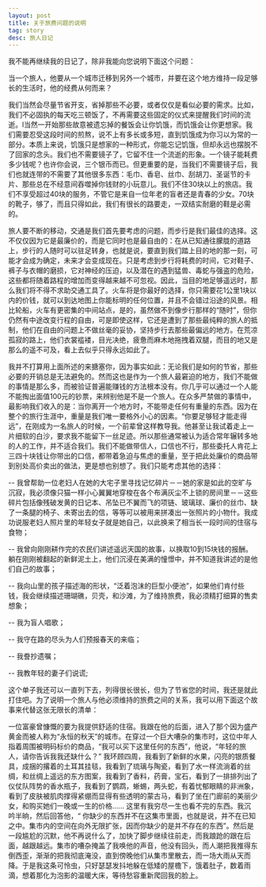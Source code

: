```yaml
---
layout: post
title: 关于旅费问题的说明
tag: story
desc: 旅人日记
---
```

我不能再继续我的日记了，除非我能向您说明下面这个问题：

当一个旅人，他要从一个城市迁移到另外一个城市，并要在这个地方维持一段足够长的生活时，他的经费从何而来？

我们当然会尽量节省开支，省掉那些不必要，或者仅仅是看似必要的需求。比如，我们不必固执的每天吃三顿饭了，不再需要这些固定的仪式来提醒我们时间的流逝。l当然一开始那些故意被遗忘掉的餐饭会让你饥饿，而饥饿会让你更想家。我们需要忍受这段时间的煎熬，说不上有多长或多短，直到饥饿成为你习以为常的一部分。本质上来说，饥饿只是想家的一种形式，你能忘记饥饿，但却永远也摆脱不了回家的念头。我们也不需要镜子了，它留不住一个流逝的形象。一个镜子能耗费多少钱呢？也许你会说，三个银币而已。但更重要的是，当我们不需要镜子后，我们也就连带的不需要了其他很多东西：毛巾、香皂、丝巾、刮胡刀、圣诞节的卡片、那些总在不经意间吞噬掉你钱财的小玩意儿。我们不住30块以上的旅店。我们不享受超过40块的服务，不管它是来自一位年老的盲者还是青春的少女。70块的靴子，够了，而且只得如此，我们有很长的路要走，一双结实耐磨的鞋是必需的。

旅人要不断的移动，交通是我们首先要考虑的问题，而步行是我们最佳的选择。这不仅仅因为它是最廉价的，而是它同时也是最自由的：在从已知通往朦胧的道路上，步行的人随时可以驻足转身，也就是说，要直到我们踏上目的地的那一刻，可能才会成为确定，未来才会变成现在。只是考虑到步行将耗费的时间，它对鞋子、裤子与衣帽的磨损，它对神经的压迫，以及潜在的遇到猛兽、毒蛇与强盗的危险，这些都将随着路程的增加而变得越来越不可忽视。因此，当目的地足够遥远时，那么我们将不得不求助交通工具了。火车将是你最好的选择，你只需要花1公里1块以内的价钱，就可以到达地图上你能标明的任何位置，并且不会错过沿途的风景。相比轮船，火车有更密集的中间站点，是的，虽然做不到像步行那样的“随时”，但你仍然有中途改变行程的自由，可是即使这样，它还是遭到了那些最纯粹的旅人的抵制，他们在自由的问题上不做丝毫的妥协，坚持步行去那些最偏远的地方。在荒凉孤寂的路上，他们衣裳褴褛，目光决绝，疲惫而麻木地拖拽着双腿，而目的地又是那么的遥不可及，看上去似乎只得永远如此了。

我并不打算用上面所述的来搪塞你，因为事实如此：无论我们是如何的节省，那些必要的开销总是无法避免的。然而这也是作为一个旅人最窘迫的地方，我们不能做的事情是那么多，而被验证普遍能赚钱的方法根本没有。你几乎可以通过一个人能不能掏出面值100元的钞票，来辨别他是不是一个旅人。在众多严禁做的事情中，最影响我们收入的是：当你离开一个地方时，不能带走任何有重量的东西。因为在整个的旅行生涯中，重量是我们唯一要格外小心的因素。“你要足够轻才能走得远”，在刚成为一名旅人的时候，一个前辈曾这样教导我。他甚至让我试着走上一片细软的白沙，要求我不能留下一丝足迹。所以那些通常被认为适合常年辗转多地的人的工作，并不适合我们。我们不能做带信人，口信也不行，那些委托人肯花上三四十块钱让你带出的口信，都带着急迫与焦虑的重量，至于把此处廉价的商品带到别处高价卖出的做法，更是想也别想了。我们只能考虑其他的选择：

-- 我曾帮助一位老妇人在她的大宅子里寻找记忆碎片－－她的家是如此的空旷与沉寂，我必须像只猫一样小心翼翼地穿梭在各个布满灰尘不上锁的房间里－－这些碎片包括像残破发黄的日记本、吊坠已不翼而飞的项链、玻璃球、廉价的丝巾、缺了一条腿的椅子、未寄出去的信，等等可以被用来拼凑出一张照片的小物什。我成功说服老妇人照片里的年轻女子就是她自己，以此换来了相当长一段时间的住宿与食物；

-- 我曾向刚刚耕作完的农民们讲述遥远天国的故事，以换取10到15块钱的报酬。躺在刚刚被翻起的新鲜泥土上，他们沉浸在美满的憧憬中，并不知道我讲述的是他们自己的故事；

-- 我向山里的孩子描述海的形状，“泛着泡沫的巨型小便池”，如果他们肯付些钱，我会继续描述珊瑚礁，贝壳，和沙滩，为了维持旅费，我必须精打细算的售卖想象；

-- 我为盲人唱歌；

-- 我守在路的尽头为人们预报春天的来临；

-- 我誊抄遗嘱；

-- 我教年轻的妻子们说谎;

这个单子我还可以一直列下去，列得很长很长，但为了节省您的时间，我还是就此打住吧。为了说明一个旅人与他必须维持的旅费之间的关系，我可以用下面这个故事来代替这张无限长的清单：

一位富豪曾慷慨的要为我提供舒适的住宿。我跟在他的后面，进入了那个因为盛产黄金而被人称为“永恒的秋天”的城市。在穿过一个巨大嘈杂的集市时，这位中年人指着周围被明码标价的商品，“我可以买下这里任何的东西”，他说，“年轻的旅人，请你告诉我我还缺什么？”  我环顾四周，我看到了新鲜的水果，闪亮的银质餐具，成捆的撂着的土耳其挂毯，我看到了琉璃与陶瓷，看到了水一样流淌着的丝绸，和丝绸上遥远的东方图案，我看到了香料，药膏，宝石，看到了一排排列出了仪仗队阵势的香水瓶子，我看到了鹦鹉，蜥蜴，两头蛇，有着忧郁眼睛的非洲象，看到了皮肤被肌肉撑得紧绷而显得有些透明的蒙古马，看到了坐在门廊前的美丽少女，和购买她们一晚或一生的价格...... 这里有我穷尽一生也看不完的东西。我沉吟半晌，然后回答他，“ 你缺少的东西并不在这集市里面，也就是说，并不在已知之中。集市内的空间在向外无限扩张，因而你缺少的是并不存在的东西”。然后是一段尴尬的沉默，他不再说什么了，加快了脚步继续往前走，而我踉跄的跟在后面，越跟越远。集市的嘈杂掩盖了我唤他的声音，他没有回头，而人潮把我推得东倒西歪，渐渐的把我彻底淹没，直到傍晚他们从集市里散去，而一场大雨从天而降。于是我这条可怜虫，只好瑟瑟发抖地躲在低矮的屋檐下，饿着肚子，数着雨滴，想着那化为泡影的温暖大床，等待愁容重新爬回我的脸上。
